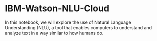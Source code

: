 # IBM-Watson-NLU-Cloud
In this notebook, we will explore the use of Natural Language Understanding (NLU), a tool that enables computers to understand and analyze text in a way similar to how humans do.
